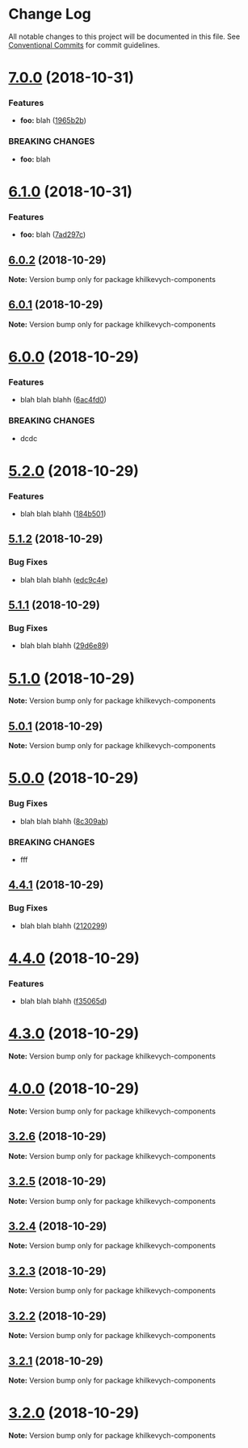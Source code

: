 # Change Log

All notable changes to this project will be documented in this file.
See [Conventional Commits](https://conventionalcommits.org) for commit guidelines.

# [7.0.0](https://github.com/LotharII/semantic-test/compare/v6.1.0...v7.0.0) (2018-10-31)


### Features

* **foo:** blah ([1965b2b](https://github.com/LotharII/semantic-test/commit/1965b2b))


### BREAKING CHANGES

* **foo:** blah





# [6.1.0](https://github.com/LotharII/semantic-test/compare/v6.0.2...v6.1.0) (2018-10-31)


### Features

* **foo:** blah ([7ad297c](https://github.com/LotharII/semantic-test/commit/7ad297c))





## [6.0.2](https://github.com/LotharII/semantic-test/compare/v6.0.1...v6.0.2) (2018-10-29)

**Note:** Version bump only for package khilkevych-components





## [6.0.1](https://github.com/LotharII/semantic-test/compare/v6.0.0...v6.0.1) (2018-10-29)

**Note:** Version bump only for package khilkevych-components





# [6.0.0](https://github.com/LotharII/semantic-test/compare/v5.2.0...v6.0.0) (2018-10-29)


### Features

* blah blah blahh ([6ac4fd0](https://github.com/LotharII/semantic-test/commit/6ac4fd0))


### BREAKING CHANGES

* dcdc





# [5.2.0](https://github.com/LotharII/semantic-test/compare/v5.1.2...v5.2.0) (2018-10-29)


### Features

* blah blah blahh ([184b501](https://github.com/LotharII/semantic-test/commit/184b501))





## [5.1.2](https://github.com/LotharII/semantic-test/compare/v5.1.1...v5.1.2) (2018-10-29)


### Bug Fixes

* blah blah blahh ([edc9c4e](https://github.com/LotharII/semantic-test/commit/edc9c4e))





## [5.1.1](https://github.com/LotharII/semantic-test/compare/v5.1.0...v5.1.1) (2018-10-29)


### Bug Fixes

* blah blah blahh ([29d6e89](https://github.com/LotharII/semantic-test/commit/29d6e89))





# [5.1.0](https://github.com/LotharII/semantic-test/compare/v5.0.1...v5.1.0) (2018-10-29)

**Note:** Version bump only for package khilkevych-components





## [5.0.1](https://github.com/LotharII/semantic-test/compare/v5.0.0...v5.0.1) (2018-10-29)

**Note:** Version bump only for package khilkevych-components





# [5.0.0](https://github.com/LotharII/semantic-test/compare/v4.4.1...v5.0.0) (2018-10-29)


### Bug Fixes

* blah blah blahh ([8c309ab](https://github.com/LotharII/semantic-test/commit/8c309ab))


### BREAKING CHANGES

* fff





## [4.4.1](https://github.com/LotharII/semantic-test/compare/v4.4.0...v4.4.1) (2018-10-29)


### Bug Fixes

* blah blah blahh ([2120299](https://github.com/LotharII/semantic-test/commit/2120299))





# [4.4.0](https://github.com/LotharII/semantic-test/compare/v4.3.0...v4.4.0) (2018-10-29)


### Features

* blah blah blahh ([f35065d](https://github.com/LotharII/semantic-test/commit/f35065d))





# [4.3.0](https://github.com/LotharII/semantic-test/compare/v4.2.1...v4.3.0) (2018-10-29)

**Note:** Version bump only for package khilkevych-components





# [4.0.0](https://github.com/LotharII/semantic-test/compare/v3.2.6...v4.0.0) (2018-10-29)

**Note:** Version bump only for package khilkevych-components





## [3.2.6](https://github.com/LotharII/semantic-test/compare/v3.2.5...v3.2.6) (2018-10-29)

**Note:** Version bump only for package khilkevych-components





## [3.2.5](https://github.com/LotharII/semantic-test/compare/v3.2.4...v3.2.5) (2018-10-29)

**Note:** Version bump only for package khilkevych-components





## [3.2.4](https://github.com/LotharII/semantic-test/compare/v3.2.3...v3.2.4) (2018-10-29)

**Note:** Version bump only for package khilkevych-components





## [3.2.3](https://github.com/LotharII/semantic-test/compare/v3.2.2...v3.2.3) (2018-10-29)

**Note:** Version bump only for package khilkevych-components





## [3.2.2](https://github.com/LotharII/semantic-test/compare/v3.2.1...v3.2.2) (2018-10-29)

**Note:** Version bump only for package khilkevych-components





## [3.2.1](https://github.com/LotharII/semantic-test/compare/v3.2.0...v3.2.1) (2018-10-29)

**Note:** Version bump only for package khilkevych-components





# [3.2.0](https://github.com/LotharII/semantic-test/compare/v3.1.0...v3.2.0) (2018-10-29)

**Note:** Version bump only for package khilkevych-components
